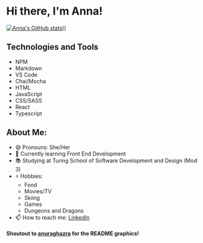 # Hi there, I'm Anna!

[![Anna's GitHub stats](https://github-readme-stats.vercel.app/api?username=AnnaPete)](https://github.com/AnnaPete/github-readme-stats&show_icons=true&theme=radical)))

## Technologies and Tools
- NPM
- Markdown
- VS Code
- Chai/Mocha
- HTML
- JavaScript
- CSS/SASS
- React
- Typescript

## About Me:
- 😄 Pronouns: She/Her
- 🌱 Currently learning Front End Development 
- 📚 Studying at Turing School of Software Development and Design (Mod 3)
- ⚡ Hobbies: 
    - Food
    - Movies/TV
    - Skiing
    - Games
    - Dungeons and Dragons
- 📫 How to reach me:
[LinkedIn](https://www.linkedin.com/in/anna-peterson-0a0662249/)<br>


#### Shoutout to [anuraghazra](https://github.com/anuraghazra/github-readme-stats#github-stats-card) for the README graphics!
